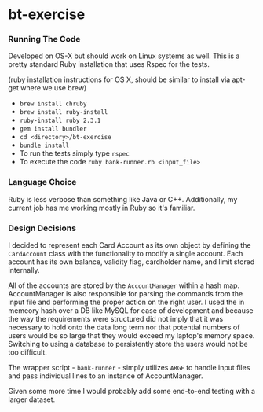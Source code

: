 # bt-exercise

### Running The Code
Developed on OS-X but should work on Linux systems as well. This is a pretty standard Ruby installation that uses Rspec for the tests.

(ruby installation instructions for OS X, should be similar to install via apt-get where we use brew)
  - `brew install chruby`
  - `brew install ruby-install`
  - `ruby-install ruby 2.3.1`
  - `gem install bundler`
  - `cd <directory>/bt-exercise`
  - `bundle install`
  - To run the tests simply type `rspec`
  - To execute the code `ruby bank-runner.rb <input_file>`

### Language Choice
Ruby is less verbose than something like Java or C++. Additionally, my current job has me working
mostly in Ruby so it's familiar. 

### Design Decisions
I decided to represent each Card Account as its own object by defining the `CardAccount` class
with the functionality to modify a single account. Each account has its own balance, validity flag,
cardholder name, and limit stored internally.

All of the accounts are stored by the `AccountManager` within a hash map. AccountManager is also responsible for parsing the commands from the input file and 
performing the proper action on the right user. 
I used the in memeory hash over a DB like MySQL for ease of development and because the way the requirements were structured did not imply that it was necessary 
to hold onto the data long term nor that potential numbers of users would be so large that they would exceed my laptop's memory space. Switching to using a 
database to persistently store the users would not be too difficult.

The wrapper script - `bank-runner` - simply utilizes `ARGF` to handle input files and pass individual lines to an instance of AccountManager.

Given some more time I would probably add some end-to-end testing with a larger dataset.